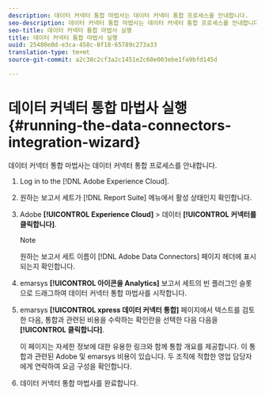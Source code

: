 ```yaml
---
description: 데이터 커넥터 통합 마법사는 데이터 커넥터 통합 프로세스를 안내합니다.
seo-description: 데이터 커넥터 통합 마법사는 데이터 커넥터 통합 프로세스를 안내합니다.
seo-title: 데이터 커넥터 통합 마법사 실행
title: 데이터 커넥터 통합 마법사 실행
uuid: 25480e0d-e3ca-458c-8f18-65789c273a33
translation-type: tm+mt
source-git-commit: a2c38c2cf3a2c1451e2c60e003ebe1fa9bfd145d

---
```



# 데이터 커넥터 통합 마법사 실행{#running-the-data-connectors-integration-wizard}

데이터 커넥터 통합 마법사는 데이터 커넥터 통합 프로세스를 안내합니다.

1. Log in to the [!DNL Adobe Experience Cloud].
1. 원하는 보고서 세트가 [!DNL Report Suite] 메뉴에서 활성 상태인지 확인합니다.
1. Adobe **[!UICONTROL Experience Cloud]** &gt; 데이터 **[!UICONTROL 커넥터를 클릭합니다]**.

   >[!NOTE]
   >
   >원하는 보고서 세트 이름이 [!DNL Adobe Data Connectors] 페이지 헤더에 표시되는지 확인합니다.

1. emarsys **[!UICONTROL 아이콘을 Analytics]** 보고서 세트의 빈 플러그인 슬롯으로 드래그하여 데이터 커넥터 통합 마법사를 시작합니다.
1. emarsys **[!UICONTROL xpress 데이터 커넥터 통합]** 페이지에서 텍스트를 검토한 다음, 통합과 관련된 비용을 수락하는 확인란을 선택한 다음 다음을 **[!UICONTROL 클릭합니다]**.

   이 페이지는 자세한 정보에 대한 유용한 링크와 함께 통합 개요를 제공합니다. 이 통합과 관련된 Adobe 및 emarsys 비용이 있습니다. 두 조직에 적합한 영업 담당자에게 연락하여 요금 구성을 확인합니다.
1. 데이터 커넥터 통합 마법사를 완료합니다.

